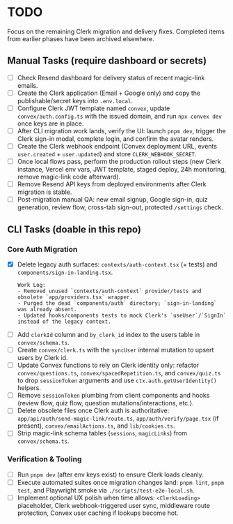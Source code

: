 # TODO

Focus on the remaining Clerk migration and delivery fixes. Completed items from earlier phases have been archived elsewhere.

## Manual Tasks (require dashboard or secrets)
- [ ] Check Resend dashboard for delivery status of recent magic-link emails.
- [ ] Create the Clerk application (Email + Google only) and copy the publishable/secret keys into `.env.local`.
- [ ] Configure Clerk JWT template named `convex`, update `convex/auth.config.ts` with the issued domain, and run `npx convex dev` once keys are in place.
- [ ] After CLI migration work lands, verify the UI: launch `pnpm dev`, trigger the Clerk sign-in modal, complete login, and confirm the avatar renders.
- [ ] Create the Clerk webhook endpoint (Convex deployment URL, events `user.created` + `user.updated`) and store `CLERK_WEBHOOK_SECRET`.
- [ ] Once local flows pass, perform the production rollout steps (new Clerk instance, Vercel env vars, JWT template, staged deploy, 24h monitoring, remove magic-link code afterward).
- [ ] Remove Resend API keys from deployed environments after Clerk migration is stable.
- [ ] Post-migration manual QA: new email signup, Google sign-in, quiz generation, review flow, cross-tab sign-out, protected `/settings` check.

## CLI Tasks (doable in this repo)

### Core Auth Migration
- [x] Delete legacy auth surfaces: `contexts/auth-context.tsx` (+ tests) and `components/sign-in-landing.tsx`.
  ```
  Work Log:
  - Removed unused `contexts/auth-context` provider/tests and obsolete `app/providers.tsx` wrapper.
  - Purged the dead `components/auth` directory; `sign-in-landing` was already absent.
  - Updated hooks/components tests to mock Clerk's `useUser`/`SignIn` instead of the legacy context.
  ```
- [ ] Add `clerkId` column and `by_clerk_id` index to the users table in `convex/schema.ts`.
- [ ] Create `convex/clerk.ts` with the `syncUser` internal mutation to upsert users by Clerk id.
- [ ] Update Convex functions to rely on Clerk identity only: refactor `convex/questions.ts`, `convex/spacedRepetition.ts`, and `convex/quiz.ts` to drop `sessionToken` arguments and use `ctx.auth.getUserIdentity()` helpers.
- [ ] Remove `sessionToken` plumbing from client components and hooks (review flow, quiz flow, question mutations/interactions, etc.).
- [ ] Delete obsolete files once Clerk auth is authoritative: `app/api/auth/send-magic-link/route.ts`, `app/auth/verify/page.tsx` (if present), `convex/emailActions.ts`, and `lib/cookies.ts`.
- [ ] Strip magic-link schema tables (`sessions`, `magicLinks`) from `convex/schema.ts`.

### Verification & Tooling
- [ ] Run `pnpm dev` (after env keys exist) to ensure Clerk loads cleanly.
- [ ] Execute automated suites once migration changes land: `pnpm lint`, `pnpm test`, and Playwright smoke via `./scripts/test-e2e-local.sh`.
- [ ] Implement optional UX polish when time allows: `<ClerkLoading>` placeholder, Clerk webhook-triggered user sync, middleware route protection, Convex user caching if lookups become hot.
